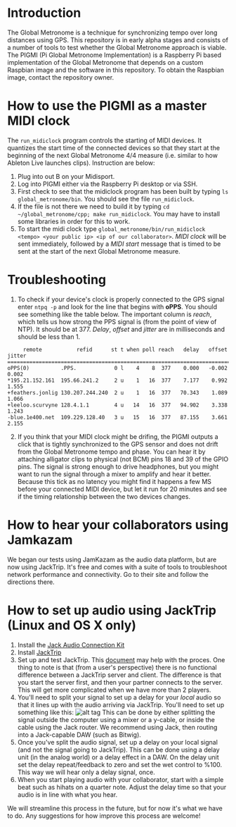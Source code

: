 # Introduction

The Global Metronome is a technique for synchronizing tempo over long distances using GPS. This repository is in early alpha stages and consists of a number of tools to test whether the Global Metronome approach is viable. The PIGMI (Pi Global Metronome Implementation) is a Raspberry Pi based implementation of the Global Metronome that depends on a custom Raspbian image and the software in this repository. To obtain the Raspbian image, contact the repository owner. 

# How to use the PIGMI as a master MIDI clock
The `run_midiclock` program controls the starting of MIDI devices. It quantizes the start time of the connected devices so that they start at the beginning of the next Global Metronome 4/4 measure (i.e. similar to how Ableton Live launches clips). Instruction are below:

1. Plug into out B on your Midisport. 
2. Log into PIGMI either via the Raspberry Pi desktop or via SSH. 
2. First check to see that the midiclock program has been built by typing `ls global_metronome/bin`. You should see the file `run_midiclock`.
3. If the file is not there we need to build it by typing `cd ~/global_metronome/cpp; make run_midiclock`. You may have to install some libraries in order for this to work. 
4. To start the midi clock type `global_metronome/bin/run_midiclock <tempo> <your public ip> <ip of our collaborator>`. *MIDI clock* will be sent immediately, followed by a *MIDI start* message that is timed to be sent at the start of the next Global Metronome measure. 

# Troubleshooting
1. To check if your device's clock is properly connected to the GPS signal enter `ntpq -p` and look for the line that begins with **oPPS**. You should see something like the table below. The important column is *reach*, which tells us how strong the PPS signal is (from the point of view of NTP). It should be at 377. *Delay*, *offset* and *jitter* are in milliseconds and should be less than 1. 

 ```
      remote           refid      st t when poll reach   delay   offset  jitter
 ==============================================================================
 oPPS(0)          .PPS.            0 l    4    8  377    0.000   -0.002   0.002
 *195.21.152.161  195.66.241.2     2 u    1   16  377    7.177    0.992   1.555
 +feathers.jonlig 130.207.244.240  2 u    1   16  377   70.343    1.089   1.066
 +leeloo.scurvyne 128.4.1.1        4 u   14   16  377   94.902    3.338   1.243
 -blue.1e400.net  109.229.128.40   3 u   15   16  377   87.155    3.661   2.155
 ```
2. If you think that your MIDI clock might be drifing, the PIGMI outputs a click that is tightly synchronized to the GPS sensor and does not drift from the Global Metronome tempo and phase. You can hear it by attaching alligator clips to physical (not BCM) pins 18 and 39 of the GPIO pins. The signal is strong enough to drive headphones, but you might want to run the signal through a mixer to amplify and hear it better. Because this tick as no latency you might find it happens a few MS before your connected MIDI device, but let it run for 20 minutes and see if the timing relationship between the two devices changes. 

# How to hear your collaborators using Jamkazam
We began our tests using JamKazam as the audio data platform, but are now using JackTrip. It's free and comes with a suite of tools to troubleshoot network performance and connectivity. Go to their site and follow the directions there. 

# How to set up audio using JackTrip (Linux and OS X only)
1. Install the [Jack Audio Connection Kit](http://www.jackaudio.org/downloads/)
2. Install [JackTrip](https://ccrma.stanford.edu/software/jacktrip/)
3. Set up and test JackTrip. This [document](https://blog.zhdk.ch/zmoduletelematic/files/2014/02/jacktripBasics1.pdf) may help with the proces. One thing to note is that (from a user's perspective) there is no functional difference between a JackTrip server and client. The difference is that you start the server first, and then your partner connects to the server. This will get more complicated when we have more than 2 players. 
4. You'll need to split your signal to set up a delay for your *local* audio so that it lines up with the audio arriving via JackTrip. You'll need to set up something like this: ![alt tag](https://raw.githubusercontent.com/brownerthanu/global_metronome/master/img/basic_setup.jpg) This can be done by either splitting the signal outside the computer using a mixer or a y-cable, or inside the cable using the Jack router. We recommend using Jack, then routing into a Jack-capable DAW (such as Bitwig). 
5. Once you've split the audio signal, set up a delay on your local signal (and not the signal going to JackTrip). This can be done using a delay unit (in the analog world) or a delay effect in a DAW. On the delay unit set the delay repeat/feedback to zero and set the wet control to %100. This way we will hear only a delay signal, once. 
6. When you start playing audio with your collaborator, start with a simple beat such as hihats on a quarter note. Adjust the delay time so that your audio is in line with what you hear. 

We will streamline this process in the future, but for now it's what we have to do. Any suggestions for how improve this process are welcome! 


